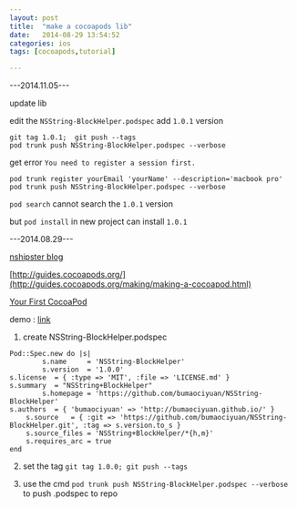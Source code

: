 ```yaml
---
layout: post
title:  "make a cocoapods lib"
date:   2014-08-29 13:54:52
categories: ios
tags: [cocoapods,tutorial]

---
```


---2014.11.05---

update lib

edit the `NSString-BlockHelper.podspec` add `1.0.1` version

```
git tag 1.0.1;	git push --tags
pod trunk push NSString-BlockHelper.podspec --verbose

```

get error `You need to register a session first.`

```
pod trunk register yourEmail 'yourName' --description='macbook pro'
pod trunk push NSString-BlockHelper.podspec --verbose
```

`pod search` cannot search the `1.0.1` version

but `pod install` in new project can install `1.0.1`


---2014.08.29---

[nshipster blog](http://nshipster.com/cocoapods/)

[http://guides.cocoapods.org/](http://guides.cocoapods.org/making/making-a-cocoapod.html)

[Your First CocoaPod](http://code.dblock.org/your-first-cocoapod)

demo : [link](https://github.com/bumaociyuan/NSString-BlockHelper.git)

1. create NSString-BlockHelper.podspec

```
Pod::Spec.new do |s|
		s.name     = 'NSString-BlockHelper'
		s.version  = '1.0.0'
s.license  = { :type => 'MIT', :file => 'LICENSE.md' }
s.summary  = "NSString+BlockHelper"
		s.homepage = 'https://github.com/bumaociyuan/NSString-BlockHelper'
s.authors  = { 'bumaociyuan' => 'http://bumaociyuan.github.io/' }
	s.source   = { :git => 'https://github.com/bumaociyuan/NSString-BlockHelper.git', :tag => s.version.to_s }
	s.source_files = 'NSString+BlockHelper/*{h,m}'
	s.requires_arc = true
end

```

2. set the tag
`git tag 1.0.0;	git push --tags`


3. use the cmd
`pod trunk push NSString-BlockHelper.podspec --verbose` to push .podspec to repo

